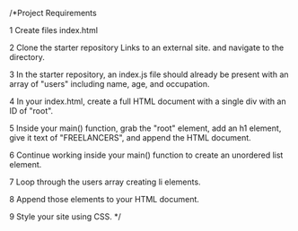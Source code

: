 /*Project Requirements

1 Create files index.html

2 Clone the starter repository Links to an external site. and navigate to the directory.

3 In the starter repository, an index.js file should already be present with an array of "users" including name, age, and occupation.

4 In your index.html, create a full HTML document with a single div with an ID of "root".

5 Inside your main() function, grab the "root" element, add an h1 element, give it text of "FREELANCERS", and append the HTML document.

6 Continue working inside your main() function to create an unordered list element.

7 Loop through the users array creating li elements. 

8 Append those elements to your HTML document.

9 Style your site using CSS.
*/